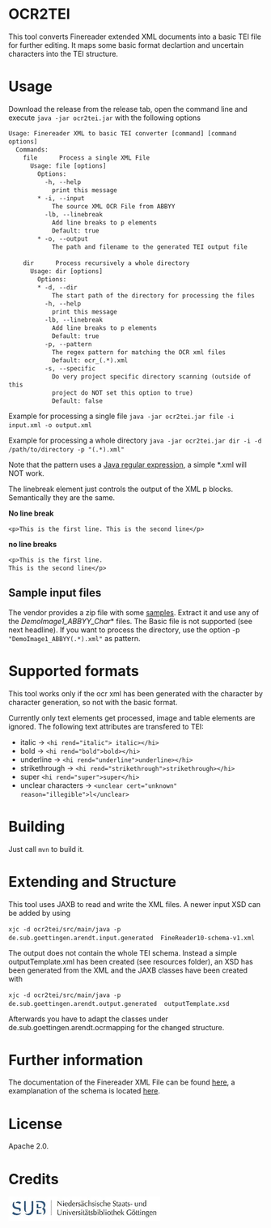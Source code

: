 # OCR2TEI

This tool converts Finereader extended XML documents into a basic TEI file for further editing. It maps some basic format declartion and uncertain characters into the TEI structure. 

# Usage

Download the release from the release tab, open the command line and execute 
`java -jar ocr2tei.jar` with the following options

```
Usage: Finereader XML to basic TEI converter [command] [command options]
  Commands:
    file      Process a single XML File
      Usage: file [options]
        Options:
          -h, --help
            print this message
        * -i, --input
            The source XML OCR File from ABBYY
          -lb, --linebreak
            Add line breaks to p elements
            Default: true
        * -o, --output
            The path and filename to the generated TEI output file

    dir      Process recursively a whole directory
      Usage: dir [options]
        Options:
        * -d, --dir
            The start path of the directory for processing the files
          -h, --help
            print this message
          -lb, --linebreak
            Add line breaks to p elements
            Default: true
          -p, --pattern
            The regex pattern for matching the OCR xml files
            Default: ocr_(.*).xml
          -s, --specific
            Do very project specific directory scanning (outside of this 
            project do NOT set this option to true)
            Default: false
```

Example for processing a single file 
`java -jar ocr2tei.jar file -i input.xml -o output.xml`

Example for processing a whole directory 
`java -jar ocr2tei.jar dir -i -d /path/to/directory -p "(.*).xml"`

Note that the pattern uses a [Java regular expression](https://docs.oracle.com/javase/8/docs/api/java/util/regex/Pattern.html), a simple *.xml will NOT work.

The linebreak element just controls the output of the XML p blocks. Semantically they are the same.

**No line break**

```
<p>This is the first line. This is the second line</p>
```

**no line breaks**

```
<p>This is the first line. 
This is the second line</p>
```

## Sample input files

The vendor provides a zip file with some [samples](https://abbyy.technology/_media/en:features:ocr:abbyy_xml_sample_collection.zip). Extract it and use any of the *DemoImage1_ABBYY_Char** files. The Basic file is not supported (see next headline). If you want to process the directory, use the option -p `"DemoImage1_ABBYY(.*).xml"` as pattern.

# Supported formats

This tool works only if the ocr xml has been generated with the character by character generation, so not with the basic format.


Currently only text elements get processed, image and table elements are ignored. The following text attributes are transfered to TEI:

* italic -> `<hi rend="italic"> italic></hi>`
* bold  -> `<hi rend="bold">bold></hi>`
* underline  -> `<hi rend="underline">underline></hi>`
* strikethrough  -> `<hi rend="strikethrough">strikethrough></hi>`
* super `<hi rend="super">super</hi>`
* unclear characters -> `<unclear cert="unknown" reason="illegible">l</unclear>`


# Building

Just call `mvn` to build it.

# Extending and Structure

This tool uses JAXB to read and write the XML files. A newer input XSD can be added by using

`xjc -d ocr2tei/src/main/java -p de.sub.goettingen.arendt.input.generated  FineReader10-schema-v1.xml`

The output does not contain the whole TEI schema. Instead a simple outputTemplate.xml has been created (see resources folder), an XSD has been generated from the XML and the JAXB classes have been created with

`xjc -d ocr2tei/src/main/java -p de.sub.goettingen.arendt.output.generated  outputTemplate.xsd`

Afterwards you have to adapt the classes under de.sub.goettingen.arendt.ocrmapping for the changed structure.

# Further information

The documentation of the Finereader XML File can be found [here](https://abbyy.technology/en:features:ocr:xml), a examplanation of the schema is located [here](https://ocrsdk.com/documentation/specifications/xml-scheme-recognized-document/).

# License

Apache 2.0.

# Credits

<a href="http://www.sub.uni-goettingen.de"><img src="https://raw.githubusercontent.com/Hannah-Arendt-Project/TextGridHttpServerPlugin/master/gh-imgs/sub-logo.jpg" width="300"/></a>
